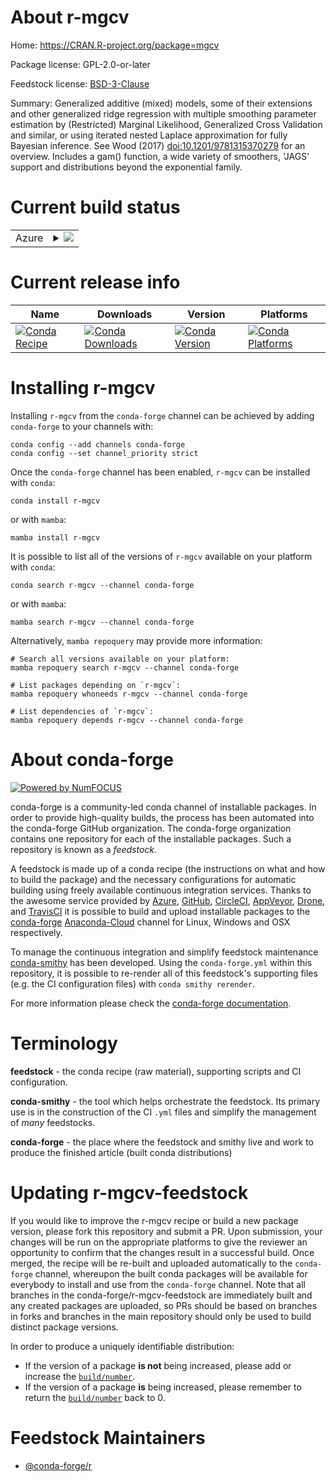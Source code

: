 About r-mgcv
============

Home: https://CRAN.R-project.org/package=mgcv

Package license: GPL-2.0-or-later

Feedstock license: [BSD-3-Clause](https://github.com/conda-forge/r-mgcv-feedstock/blob/main/LICENSE.txt)

Summary: Generalized additive (mixed) models, some of their extensions and other generalized ridge regression with multiple smoothing parameter estimation by (Restricted) Marginal Likelihood, Generalized Cross Validation and similar, or using iterated nested Laplace approximation for fully Bayesian inference. See Wood (2017) <doi:10.1201/9781315370279> for an overview. Includes a gam() function, a wide variety of smoothers, 'JAGS' support and distributions beyond the exponential family.

Current build status
====================


<table>
    
  <tr>
    <td>Azure</td>
    <td>
      <details>
        <summary>
          <a href="https://dev.azure.com/conda-forge/feedstock-builds/_build/latest?definitionId=1351&branchName=main">
            <img src="https://dev.azure.com/conda-forge/feedstock-builds/_apis/build/status/r-mgcv-feedstock?branchName=main">
          </a>
        </summary>
        <table>
          <thead><tr><th>Variant</th><th>Status</th></tr></thead>
          <tbody><tr>
              <td>linux_64_r_base4.1</td>
              <td>
                <a href="https://dev.azure.com/conda-forge/feedstock-builds/_build/latest?definitionId=1351&branchName=main">
                  <img src="https://dev.azure.com/conda-forge/feedstock-builds/_apis/build/status/r-mgcv-feedstock?branchName=main&jobName=linux&configuration=linux_64_r_base4.1" alt="variant">
                </a>
              </td>
            </tr><tr>
              <td>linux_64_r_base4.2</td>
              <td>
                <a href="https://dev.azure.com/conda-forge/feedstock-builds/_build/latest?definitionId=1351&branchName=main">
                  <img src="https://dev.azure.com/conda-forge/feedstock-builds/_apis/build/status/r-mgcv-feedstock?branchName=main&jobName=linux&configuration=linux_64_r_base4.2" alt="variant">
                </a>
              </td>
            </tr><tr>
              <td>linux_aarch64_r_base4.1</td>
              <td>
                <a href="https://dev.azure.com/conda-forge/feedstock-builds/_build/latest?definitionId=1351&branchName=main">
                  <img src="https://dev.azure.com/conda-forge/feedstock-builds/_apis/build/status/r-mgcv-feedstock?branchName=main&jobName=linux&configuration=linux_aarch64_r_base4.1" alt="variant">
                </a>
              </td>
            </tr><tr>
              <td>linux_aarch64_r_base4.2</td>
              <td>
                <a href="https://dev.azure.com/conda-forge/feedstock-builds/_build/latest?definitionId=1351&branchName=main">
                  <img src="https://dev.azure.com/conda-forge/feedstock-builds/_apis/build/status/r-mgcv-feedstock?branchName=main&jobName=linux&configuration=linux_aarch64_r_base4.2" alt="variant">
                </a>
              </td>
            </tr><tr>
              <td>linux_ppc64le_r_base4.1</td>
              <td>
                <a href="https://dev.azure.com/conda-forge/feedstock-builds/_build/latest?definitionId=1351&branchName=main">
                  <img src="https://dev.azure.com/conda-forge/feedstock-builds/_apis/build/status/r-mgcv-feedstock?branchName=main&jobName=linux&configuration=linux_ppc64le_r_base4.1" alt="variant">
                </a>
              </td>
            </tr><tr>
              <td>linux_ppc64le_r_base4.2</td>
              <td>
                <a href="https://dev.azure.com/conda-forge/feedstock-builds/_build/latest?definitionId=1351&branchName=main">
                  <img src="https://dev.azure.com/conda-forge/feedstock-builds/_apis/build/status/r-mgcv-feedstock?branchName=main&jobName=linux&configuration=linux_ppc64le_r_base4.2" alt="variant">
                </a>
              </td>
            </tr><tr>
              <td>osx_64_r_base4.1</td>
              <td>
                <a href="https://dev.azure.com/conda-forge/feedstock-builds/_build/latest?definitionId=1351&branchName=main">
                  <img src="https://dev.azure.com/conda-forge/feedstock-builds/_apis/build/status/r-mgcv-feedstock?branchName=main&jobName=osx&configuration=osx_64_r_base4.1" alt="variant">
                </a>
              </td>
            </tr><tr>
              <td>osx_64_r_base4.2</td>
              <td>
                <a href="https://dev.azure.com/conda-forge/feedstock-builds/_build/latest?definitionId=1351&branchName=main">
                  <img src="https://dev.azure.com/conda-forge/feedstock-builds/_apis/build/status/r-mgcv-feedstock?branchName=main&jobName=osx&configuration=osx_64_r_base4.2" alt="variant">
                </a>
              </td>
            </tr><tr>
              <td>osx_arm64_r_base4.1</td>
              <td>
                <a href="https://dev.azure.com/conda-forge/feedstock-builds/_build/latest?definitionId=1351&branchName=main">
                  <img src="https://dev.azure.com/conda-forge/feedstock-builds/_apis/build/status/r-mgcv-feedstock?branchName=main&jobName=osx&configuration=osx_arm64_r_base4.1" alt="variant">
                </a>
              </td>
            </tr><tr>
              <td>osx_arm64_r_base4.2</td>
              <td>
                <a href="https://dev.azure.com/conda-forge/feedstock-builds/_build/latest?definitionId=1351&branchName=main">
                  <img src="https://dev.azure.com/conda-forge/feedstock-builds/_apis/build/status/r-mgcv-feedstock?branchName=main&jobName=osx&configuration=osx_arm64_r_base4.2" alt="variant">
                </a>
              </td>
            </tr><tr>
              <td>win_64</td>
              <td>
                <a href="https://dev.azure.com/conda-forge/feedstock-builds/_build/latest?definitionId=1351&branchName=main">
                  <img src="https://dev.azure.com/conda-forge/feedstock-builds/_apis/build/status/r-mgcv-feedstock?branchName=main&jobName=win&configuration=win_64_" alt="variant">
                </a>
              </td>
            </tr>
          </tbody>
        </table>
      </details>
    </td>
  </tr>
</table>

Current release info
====================

| Name | Downloads | Version | Platforms |
| --- | --- | --- | --- |
| [![Conda Recipe](https://img.shields.io/badge/recipe-r--mgcv-green.svg)](https://anaconda.org/conda-forge/r-mgcv) | [![Conda Downloads](https://img.shields.io/conda/dn/conda-forge/r-mgcv.svg)](https://anaconda.org/conda-forge/r-mgcv) | [![Conda Version](https://img.shields.io/conda/vn/conda-forge/r-mgcv.svg)](https://anaconda.org/conda-forge/r-mgcv) | [![Conda Platforms](https://img.shields.io/conda/pn/conda-forge/r-mgcv.svg)](https://anaconda.org/conda-forge/r-mgcv) |

Installing r-mgcv
=================

Installing `r-mgcv` from the `conda-forge` channel can be achieved by adding `conda-forge` to your channels with:

```
conda config --add channels conda-forge
conda config --set channel_priority strict
```

Once the `conda-forge` channel has been enabled, `r-mgcv` can be installed with `conda`:

```
conda install r-mgcv
```

or with `mamba`:

```
mamba install r-mgcv
```

It is possible to list all of the versions of `r-mgcv` available on your platform with `conda`:

```
conda search r-mgcv --channel conda-forge
```

or with `mamba`:

```
mamba search r-mgcv --channel conda-forge
```

Alternatively, `mamba repoquery` may provide more information:

```
# Search all versions available on your platform:
mamba repoquery search r-mgcv --channel conda-forge

# List packages depending on `r-mgcv`:
mamba repoquery whoneeds r-mgcv --channel conda-forge

# List dependencies of `r-mgcv`:
mamba repoquery depends r-mgcv --channel conda-forge
```


About conda-forge
=================

[![Powered by
NumFOCUS](https://img.shields.io/badge/powered%20by-NumFOCUS-orange.svg?style=flat&colorA=E1523D&colorB=007D8A)](https://numfocus.org)

conda-forge is a community-led conda channel of installable packages.
In order to provide high-quality builds, the process has been automated into the
conda-forge GitHub organization. The conda-forge organization contains one repository
for each of the installable packages. Such a repository is known as a *feedstock*.

A feedstock is made up of a conda recipe (the instructions on what and how to build
the package) and the necessary configurations for automatic building using freely
available continuous integration services. Thanks to the awesome service provided by
[Azure](https://azure.microsoft.com/en-us/services/devops/), [GitHub](https://github.com/),
[CircleCI](https://circleci.com/), [AppVeyor](https://www.appveyor.com/),
[Drone](https://cloud.drone.io/welcome), and [TravisCI](https://travis-ci.com/)
it is possible to build and upload installable packages to the
[conda-forge](https://anaconda.org/conda-forge) [Anaconda-Cloud](https://anaconda.org/)
channel for Linux, Windows and OSX respectively.

To manage the continuous integration and simplify feedstock maintenance
[conda-smithy](https://github.com/conda-forge/conda-smithy) has been developed.
Using the ``conda-forge.yml`` within this repository, it is possible to re-render all of
this feedstock's supporting files (e.g. the CI configuration files) with ``conda smithy rerender``.

For more information please check the [conda-forge documentation](https://conda-forge.org/docs/).

Terminology
===========

**feedstock** - the conda recipe (raw material), supporting scripts and CI configuration.

**conda-smithy** - the tool which helps orchestrate the feedstock.
                   Its primary use is in the construction of the CI ``.yml`` files
                   and simplify the management of *many* feedstocks.

**conda-forge** - the place where the feedstock and smithy live and work to
                  produce the finished article (built conda distributions)


Updating r-mgcv-feedstock
=========================

If you would like to improve the r-mgcv recipe or build a new
package version, please fork this repository and submit a PR. Upon submission,
your changes will be run on the appropriate platforms to give the reviewer an
opportunity to confirm that the changes result in a successful build. Once
merged, the recipe will be re-built and uploaded automatically to the
`conda-forge` channel, whereupon the built conda packages will be available for
everybody to install and use from the `conda-forge` channel.
Note that all branches in the conda-forge/r-mgcv-feedstock are
immediately built and any created packages are uploaded, so PRs should be based
on branches in forks and branches in the main repository should only be used to
build distinct package versions.

In order to produce a uniquely identifiable distribution:
 * If the version of a package **is not** being increased, please add or increase
   the [``build/number``](https://docs.conda.io/projects/conda-build/en/latest/resources/define-metadata.html#build-number-and-string).
 * If the version of a package **is** being increased, please remember to return
   the [``build/number``](https://docs.conda.io/projects/conda-build/en/latest/resources/define-metadata.html#build-number-and-string)
   back to 0.

Feedstock Maintainers
=====================

* [@conda-forge/r](https://github.com/conda-forge/r/)

